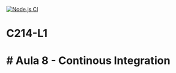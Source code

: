 [![Node.js CI](https://github.com/VyniMarques/C214-L1/actions/workflows/node.js.yml/badge.svg)](https://github.com/VyniMarques/C214-L1/actions/workflows/node.js.yml)
# C214-L1 
# # Aula 8 - Continous Integration
